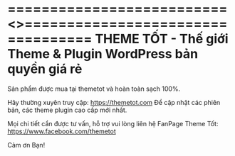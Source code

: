==========================<>==================================
THEME TỐT - Thế giới Theme & Plugin WordPress bản quyền giá rẻ
==============================================================
Sản phẩm được mua tại themetot và hoàn toàn sạch 100%. 

Hãy thường xuyên truy cập: https://themetot.com
Để cập nhật các phiên bản, các theme plugin cao cấp mới nhất.

Mọi chi tiết cần được tư vấn, hỗ trợ vui lòng liên hệ FanPage Theme Tốt:
https://www.facebook.com/themetot

Cảm ơn Bạn!